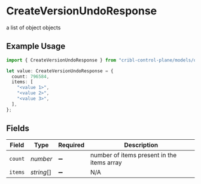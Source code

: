 # CreateVersionUndoResponse

a list of object objects

## Example Usage

```typescript
import { CreateVersionUndoResponse } from "cribl-control-plane/models/operations";

let value: CreateVersionUndoResponse = {
  count: 796584,
  items: [
    "<value 1>",
    "<value 2>",
    "<value 3>",
  ],
};
```

## Fields

| Field                                      | Type                                       | Required                                   | Description                                |
| ------------------------------------------ | ------------------------------------------ | ------------------------------------------ | ------------------------------------------ |
| `count`                                    | *number*                                   | :heavy_minus_sign:                         | number of items present in the items array |
| `items`                                    | *string*[]                                 | :heavy_minus_sign:                         | N/A                                        |